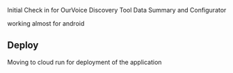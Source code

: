 Initial Check in for OurVoice Discovery Tool Data Summary and Configurator


working almost for android

## Deploy
Moving to cloud run for deployment of the application


